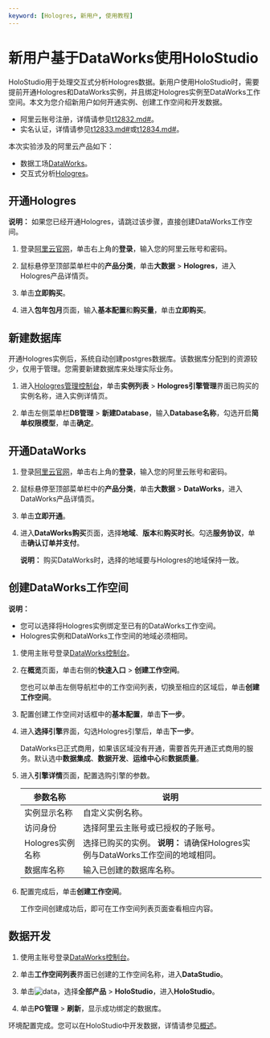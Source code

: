 ```yaml
---
keyword: [Hologres, 新用户, 使用教程]
---
```


# 新用户基于DataWorks使用HoloStudio

HoloStudio用于处理交互式分析Hologres数据。新用户使用HoloStudio时，需要提前开通Hologres和DataWorks实例，并且绑定Hologres实例至DataWorks工作空间。本文为您介绍新用户如何开通实例、创建工作空间和开发数据。

-   阿里云账号注册，详情请参见[t12832.md\#]()。
-   实名认证，详情请参见[t12833.md\#]()或[t12834.md\#]()。

本次实验涉及的阿里云产品如下：

-   数据工场[DataWorks](https://data.aliyun.com/product/ide)。
-   交互式分析[Hologres](https://www.aliyun.com/product/hologram?spm=5176.10695662.1384920.1.db20204c2z1xfa)。

## 开通Hologres

**说明：** 如果您已经开通Hologres，请跳过该步骤，直接创建DataWorks工作空间。

1.  登录[阿里云官网](https://www.aliyun.com/)，单击右上角的**登录**，输入您的阿里云账号和密码。

2.  鼠标悬停至顶部菜单栏中的**产品分类**，单击**大数据** \> **Hologres**，进入Hologres产品详情页。

3.  单击**立即购买**。

4.  进入**包年包月**页面，输入**基本配置**和**购买量**，单击**立即购买**。


## 新建数据库

开通Hologres实例后，系统自动创建postgres数据库。该数据库分配到的资源较少，仅用于管理。您需要新建数据库来处理实际业务。

1.  进入[Hologres管理控制台](https://hologram.console.aliyun.com/#/instance)，单击**实例列表** \> **Hologres引擎管理**界面已购买的实例名称，进入实例详情页。

2.  单击左侧菜单栏**DB管理** \> **新建Database**，输入**Database名称**，勾选开启**简单权限模型**，单击**确定**。


## 开通DataWorks

1.  登录[阿里云官网](https://www.aliyun.com/)，单击右上角的**登录**，输入您的阿里云账号和密码。

2.  鼠标悬停至顶部菜单栏中的**产品分类**，单击**大数据** \> **DataWorks**，进入DataWorks产品详情页。

3.  单击**立即开通**。

4.  进入**DataWorks购买**页面，选择**地域**、**版本**和**购买时长**。勾选**服务协议**，单击**确认订单并支付**。

    **说明：** 购买DataWorks时，选择的地域要与Hologres的地域保持一致。


## 创建DataWorks工作空间

**说明：**

-   您可以选择将Hologres实例绑定至已有的DataWorks工作空间。
-   Hologres实例和DataWorks工作空间的地域必须相同。

1.  使用主账号登录[DataWorks控制台](https://workbench.data.aliyun.com/console)。

2.  在**概览**页面，单击右侧的**快速入口** \> **创建工作空间**。

    您也可以单击左侧导航栏中的工作空间列表，切换至相应的区域后，单击**创建工作空间**。

3.  配置创建工作空间对话框中的**基本配置**，单击**下一步**。

4.  进入**选择引擎**界面，勾选Hologres引擎后，单击**下一步**。

    DataWorks已正式商用，如果该区域没有开通，需要首先开通正式商用的服务。默认选中**数据集成**、**数据开发**、**运维中心**和**数据质量**。

5.  进入**引擎详情**页面，配置选购引擎的参数。

    |参数名称|说明|
    |----|--|
    |实例显示名称|自定义实例名称。|
    |访问身份|选择阿里云主账号或已授权的子账号。|
    |Hologres实例名称|选择已购买的实例。 **说明：** 请确保Hologres实例与DataWorks工作空间的地域相同。 |
    |数据库名称|输入已创建的数据库名称。|

6.  配置完成后，单击**创建工作空间**。

    工作空间创建成功后，即可在工作空间列表页面查看相应内容。


## 数据开发

1.  使用主账号登录[DataWorks控制台](https://workbench.data.aliyun.com/console)。

2.  单击**工作空间列表**界面已创建的工作空间名称，进入**DataStudio**。

3.  单击![data](https://static-aliyun-doc.oss-cn-hangzhou.aliyuncs.com/assets/img/zh-CN/4413119951/p113897.png)，选择**全部产品** \> **HoloStudio**，进入**HoloStudio**。

4.  单击**PG管理** \> **刷新**，显示成功绑定的数据库。


环境配置完成。您可以在HoloStudio中开发数据，详情请参见[概述](/cn.zh-CN/基于HoloStudio的开发/数据开发/概述.md)。

